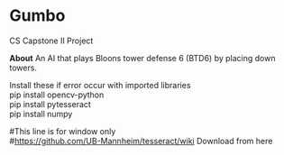 # Gumbo
CS Capstone II Project

**About**
An AI that plays Bloons tower defense 6 (BTD6) by placing down towers.



Install these if error occur with imported libraries<br>
pip install opencv-python<br>
pip install pytesseract<br>
pip install numpy<br>

#This line is for window only<br>
#https://github.com/UB-Mannheim/tesseract/wiki Download from here<br>

